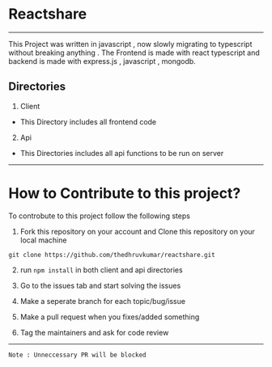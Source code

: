 # Reactshare
---
This Project was written in javascript , now slowly migrating to typescript without breaking anything . The Frontend is made with react typescript and backend is made with express.js , javascript , mongodb.

## Directories
1. Client
 - This Directory includes all frontend code
2. Api 
 - This Directories includes all api functions to be run on server


---

# How to Contribute to this project?

To controbute to this project follow the following steps

1. Fork this repository on your account and Clone this repository on your local machine
 ```git
 git clone https://github.com/thedhruvkumar/reactshare.git
 ```
2. run `npm install` in both client and api directories

3. Go to the issues tab and start solving the issues

4. Make a seperate branch for each topic/bug/issue

5. Make a pull request when you fixes/added something

6. Tag the maintainers and ask for code review


---

```
Note : Unneccessary PR will be blocked
```
